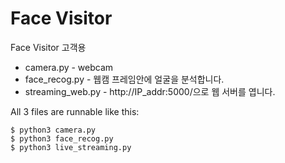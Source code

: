 # Face Visitor

Face Visitor 고객용

* camera.py - webcam
* face_recog.py - 웹캠 프레임안에 얼굴을 분석합니다.
* streaming_web.py - http://IP_addr:5000/으로 웹 서버를 엽니다.

All 3 files are runnable like this:
```
$ python3 camera.py
$ python3 face_recog.py
$ python3 live_streaming.py
```